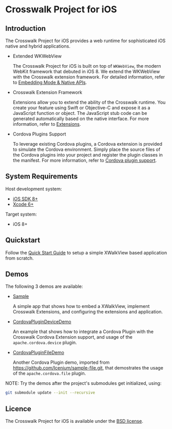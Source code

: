 # Crosswalk Project for iOS

## Introduction

The Crosswalk Project for iOS provides a web runtime for sophisticated iOS native and hybrid applications.

* Extended WKWebView

  The Crosswalk Project for iOS is built on top of `WKWebView`, the modern WebKit framework that debuted in iOS 8. We extend the WKWebView with the Crosswalk extension framework. For detailed information, refer to [Embedding Mode & Native APIs](/documentation/ios/embedding_mode_&_native_apis.html).

* Crosswalk Extension Framework

  Extensions allow you to extend the ability of the Crosswalk runtime. You create your feature using Swift or Objective-C and expose it as a JavaScript function or object.  The JavaScript stub code can be generated automatically based on the native interface. For more information, refer to [Extensions](/documentation/ios/extensions.html).

* Cordova Plugins Support

  To leverage existing Cordova plugins, a Cordova extension is provided to simulate the Cordova environment. Simply place the source files of the Cordova plugins into your project and register the plugin classes in the manifest. For more information, refer to [Cordova plugin support](/documentation/ios/cordova_plugin_support.html).

## System Requirements

Host development system:

* <a href="https://developer.apple.com/ios/">iOS SDK 8+</a>
* <a href="https://developer.apple.com/ios/">Xcode 6+</a>

Target system:

* iOS 8+

## Quickstart

Follow the [Quick Start Guide](/documentation/ios/quick_start_guide.html) to setup a simple XWalkView based application from scratch.

## Demos

The following 3 demos are available:

* [Sample](https://github.com/crosswalk-project/crosswalk-ios/tree/master/Demos/Sample)

	A simple app that shows how to embed a XWalkView, implement Crosswalk Extensions, and configuring the extensions and application.

* [CordovaPluginDeviceDemo](https://github.com/crosswalk-project/ios-extensions-crosswalk/tree/master/demos/CordovaPluginDeviceDemo)

	An example that shows how to integrate a Cordova Plugin with the Crosswalk Cordova Extension support, and usage of the `apache.cordova.device` plugin.

* [CordovaPluginFileDemo](https://github.com/crosswalk-project/ios-extensions-crosswalk/tree/master/demos/CordovaPluginFileDemo)

	Another Cordova Plugin demo, imported from https://github.com/Icenium/sample-file.git, that demostrates the usage of the `apache.cordova.file` plugin.

NOTE: Try the demos after the project's submodules get initialized, using:

  ```bash
  git submodule update --init --recursive
  ```

## Licence

The Crosswalk Project for iOS is available under the [BSD license](https://github.com/crosswalk-project/crosswalk/blob/master/LICENSE).
